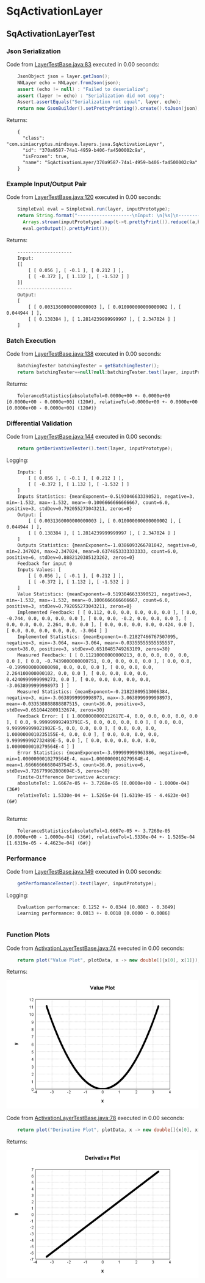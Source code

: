 # SqActivationLayer
## SqActivationLayerTest
### Json Serialization
Code from [LayerTestBase.java:83](../../../../../../../../MindsEye/src/test/java/com/simiacryptus/mindseye/layers/LayerTestBase.java#L83) executed in 0.00 seconds: 
```java
    JsonObject json = layer.getJson();
    NNLayer echo = NNLayer.fromJson(json);
    assert (echo != null) : "Failed to deserialize";
    assert (layer != echo) : "Serialization did not copy";
    Assert.assertEquals("Serialization not equal", layer, echo);
    return new GsonBuilder().setPrettyPrinting().create().toJson(json);
```

Returns: 

```
    {
      "class": "com.simiacryptus.mindseye.layers.java.SqActivationLayer",
      "id": "370a9587-74a1-4959-b406-fa4500002c9a",
      "isFrozen": true,
      "name": "SqActivationLayer/370a9587-74a1-4959-b406-fa4500002c9a"
    }
```



### Example Input/Output Pair
Code from [LayerTestBase.java:120](../../../../../../../../MindsEye/src/test/java/com/simiacryptus/mindseye/layers/LayerTestBase.java#L120) executed in 0.00 seconds: 
```java
    SimpleEval eval = SimpleEval.run(layer, inputPrototype);
    return String.format("--------------------\nInput: \n[%s]\n--------------------\nOutput: \n%s",
      Arrays.stream(inputPrototype).map(t->t.prettyPrint()).reduce((a,b)->a+",\n"+b).get(),
      eval.getOutput().prettyPrint());
```

Returns: 

```
    --------------------
    Input: 
    [[
    	[ [ 0.056 ], [ -0.1 ], [ 0.212 ] ],
    	[ [ -0.372 ], [ 1.132 ], [ -1.532 ] ]
    ]]
    --------------------
    Output: 
    [
    	[ [ 0.0031360000000000003 ], [ 0.010000000000000002 ], [ 0.044944 ] ],
    	[ [ 0.138384 ], [ 1.2814239999999997 ], [ 2.347024 ] ]
    ]
```



### Batch Execution
Code from [LayerTestBase.java:138](../../../../../../../../MindsEye/src/test/java/com/simiacryptus/mindseye/layers/LayerTestBase.java#L138) executed in 0.00 seconds: 
```java
    BatchingTester batchingTester = getBatchingTester();
    return batchingTester==null?null:batchingTester.test(layer, inputPrototype);
```

Returns: 

```
    ToleranceStatistics{absoluteTol=0.0000e+00 +- 0.0000e+00 [0.0000e+00 - 0.0000e+00] (120#), relativeTol=0.0000e+00 +- 0.0000e+00 [0.0000e+00 - 0.0000e+00] (120#)}
```



### Differential Validation
Code from [LayerTestBase.java:144](../../../../../../../../MindsEye/src/test/java/com/simiacryptus/mindseye/layers/LayerTestBase.java#L144) executed in 0.00 seconds: 
```java
    return getDerivativeTester().test(layer, inputPrototype);
```
Logging: 
```
    Inputs: [
    	[ [ 0.056 ], [ -0.1 ], [ 0.212 ] ],
    	[ [ -0.372 ], [ 1.132 ], [ -1.532 ] ]
    ]
    Inputs Statistics: {meanExponent=-0.5193046633390521, negative=3, min=-1.532, max=-1.532, mean=-0.1006666666666667, count=6.0, positive=3, stdDev=0.792055273043211, zeros=0}
    Output: [
    	[ [ 0.0031360000000000003 ], [ 0.010000000000000002 ], [ 0.044944 ] ],
    	[ [ 0.138384 ], [ 1.2814239999999997 ], [ 2.347024 ] ]
    ]
    Outputs Statistics: {meanExponent=-1.0386093266781042, negative=0, min=2.347024, max=2.347024, mean=0.6374853333333333, count=6.0, positive=6, stdDev=0.8882120385123262, zeros=0}
    Feedback for input 0
    Inputs Values: [
    	[ [ 0.056 ], [ -0.1 ], [ 0.212 ] ],
    	[ [ -0.372 ], [ 1.132 ], [ -1.532 ] ]
    ]
    Value Statistics: {meanExponent=-0.5193046633390521, negative=3, min=-1.532, max=-1.532, mean=-0.1006666666666667, count=6.0, positive=3, stdDev=0.792055273043211, zeros=0}
    Implemented Feedback: [ [ 0.112, 0.0, 0.0, 0.0, 0.0, 0.0 ], [ 0.0, -0.744, 0.0, 0.0, 0.0, 0.0 ], [ 0.0, 0.0, -0.2, 0.0, 0.0, 0.0 ], [ 0.0, 0.0, 0.0, 2.264, 0.0, 0.0 ], [ 0.0, 0.0, 0.0, 0.0, 0.424, 0.0 ], [ 0.0, 0.0, 0.0, 0.0, 0.0, -3.064 ] ]
    Implemented Statistics: {meanExponent=-0.21827466767507095, negative=3, min=-3.064, max=-3.064, mean=-0.03355555555555557, count=36.0, positive=3, stdDev=0.6510485749263109, zeros=30}
    Measured Feedback: [ [ 0.11210000000000213, 0.0, 0.0, 0.0, 0.0, 0.0 ], [ 0.0, -0.7439000000000751, 0.0, 0.0, 0.0, 0.0 ], [ 0.0, 0.0, -0.1999000000000098, 0.0, 0.0, 0.0 ], [ 0.0, 0.0, 0.0, 2.264100000000102, 0.0, 0.0 ], [ 0.0, 0.0, 0.0, 0.0, 0.4240999999999273, 0.0 ], [ 0.0, 0.0, 0.0, 0.0, 0.0, -3.0638999999998973 ] ]
    Measured Statistics: {meanExponent=-0.21823809513006384, negative=3, min=-3.0638999999998973, max=-3.0638999999998973, mean=-0.033538888888887515, count=36.0, positive=3, stdDev=0.6510442809132674, zeros=30}
    Feedback Error: [ [ 1.0000000000212617E-4, 0.0, 0.0, 0.0, 0.0, 0.0 ], [ 0.0, 9.999999992493791E-5, 0.0, 0.0, 0.0, 0.0 ], [ 0.0, 0.0, 9.999999999021902E-5, 0.0, 0.0, 0.0 ], [ 0.0, 0.0, 0.0, 1.0000000010235155E-4, 0.0, 0.0 ], [ 0.0, 0.0, 0.0, 0.0, 9.999999992732489E-5, 0.0 ], [ 0.0, 0.0, 0.0, 0.0, 0.0, 1.0000000010279564E-4 ] ]
    Error Statistics: {meanExponent=-3.999999999963986, negative=0, min=1.0000000010279564E-4, max=1.0000000010279564E-4, mean=1.6666666668048754E-5, count=36.0, positive=6, stdDev=3.726779962808694E-5, zeros=30}
    Finite-Difference Derivative Accuracy:
    absoluteTol: 1.6667e-05 +- 3.7268e-05 [0.0000e+00 - 1.0000e-04] (36#)
    relativeTol: 1.5330e-04 +- 1.5265e-04 [1.6319e-05 - 4.4623e-04] (6#)
    
```

Returns: 

```
    ToleranceStatistics{absoluteTol=1.6667e-05 +- 3.7268e-05 [0.0000e+00 - 1.0000e-04] (36#), relativeTol=1.5330e-04 +- 1.5265e-04 [1.6319e-05 - 4.4623e-04] (6#)}
```



### Performance
Code from [LayerTestBase.java:149](../../../../../../../../MindsEye/src/test/java/com/simiacryptus/mindseye/layers/LayerTestBase.java#L149) executed in 0.00 seconds: 
```java
    getPerformanceTester().test(layer, inputPrototype);
```
Logging: 
```
    Evaluation performance: 0.1252 +- 0.0344 [0.0883 - 0.3049]
    Learning performance: 0.0013 +- 0.0018 [0.0000 - 0.0086]
    
```

### Function Plots
Code from [ActivationLayerTestBase.java:74](../../../../../../../../MindsEye/src/test/java/com/simiacryptus/mindseye/layers/java/ActivationLayerTestBase.java#L74) executed in 0.00 seconds: 
```java
    return plot("Value Plot", plotData, x -> new double[]{x[0], x[1]});
```

Returns: 

![Result](etc/test.1.png)



Code from [ActivationLayerTestBase.java:78](../../../../../../../../MindsEye/src/test/java/com/simiacryptus/mindseye/layers/java/ActivationLayerTestBase.java#L78) executed in 0.00 seconds: 
```java
    return plot("Derivative Plot", plotData, x -> new double[]{x[0], x[2]});
```

Returns: 

![Result](etc/test.2.png)




